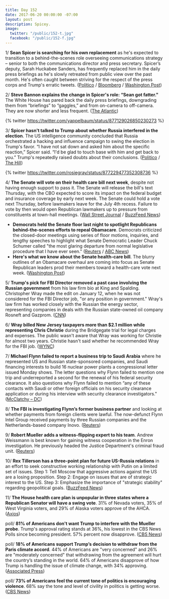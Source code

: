 ```yaml
---
title: Day 152
date: 2017-06-20 00:00:00 -07:00
layout: post
description: Spicey.
image:
  twitter: "/public/152-t.jpg"
  facebook: "/public/152-f.jpg"
---
```


1/ **Sean Spicer is searching for his own replacement** as he's expected to transition to a behind-the-scenes role overseeing communications strategy – senior to both the communications director and press secretary. Spicer’s deputy, Sarah Huckabee Sanders, has frequently replaced him in the daily press briefings as he's slowly retreated from public view over the past month. He's often caught between striving for the respect of the press corps and Trump's erratic tweets. ([Politico](http://www.politico.com/story/2017/06/19/sean-spicer-replacement-press-secretary-239721) / [Bloomberg](https://www.bloomberg.com/politics/articles/2017-06-19/trump-said-to-weigh-new-role-for-press-secretary-sean-spicer) / [Washington Post](https://www.washingtonpost.com/politics/spicer-may-leave-the-press-room-podium-behind-for-a-more-backstage-white-house-role/2017/06/19/d7eb94e8-553a-11e7-b38e-35fd8e0c288f_story.html))

2/ **Steve Bannon explains the change in Spicer's role: “Sean got fatter."** The White House has pared back the daily press briefings, downgrading them from “briefings” to “gaggles,” and from on-camera to off-camera. They are now shorter and less frequent. ([The Atlantic](https://www.theatlantic.com/politics/archive/2017/06/where-have-all-the-cameras-gone/530916/))

{% twitter https://twitter.com/yappelbaum/status/877129026850230273 %}

3/ **Spicer hasn't talked to Trump about whether Russia interfered in the election**. The US intelligence community concluded that Russia orchestrated a hacking and influence campaign to swing the election in Trump's favor. “I have not sat down and asked him about the specific reaction,” Spicer said. “I'd be glad to touch base with him and get back to you.” Trump's repeatedly raised doubts about their conclusions. ([Politico](http://www.politico.com/story/2017/06/20/sean-spicer-trump-russia-election-meddling-239766) / [The Hill](http://thehill.com/homenews/administration/338619-spicer-says-he-hasnt-talked-to-trump-about-russian-election-meddling))

{% twitter https://twitter.com/rosiegray/status/877229477352308736 %}

4/ **The Senate will vote on their health care bill next week**, despite not having enough support to pass it. The Senate will release the bill's text Thursday, with the CBO expected to score its impact on the federal budget and insurance coverage by early next week. The Senate could hold a vote next Thursday, before lawmakers leave for the July 4th recess. Failure to vote by then would open Republican lawmakers up to pressure from constituents at town-hall meetings. ([Wall Street Journal](https://www.wsj.com/articles/senate-gop-plans-health-care-vote-next-week-1497905453) / [BuzzFeed News](https://www.buzzfeed.com/paulmcleod/some-republicans-say-the-senate-will-release-their))

* **Democrats held the Senate floor last night to spotlight Republicans behind-the-scenes efforts to repeal Obamacare**. Democrats criticized the closed-door meetings using series of floor motions, inquiries, and lengthy speeches to highlight what Senate Democratic Leader Chuck Schumer called "the most glaring departure from normal legislative procedure that I have ever seen." ([Reuters](http://www.reuters.com/article/us-usa-healthcare-senate-idUSKBN19A2OM) / [ABC News](http://abcnews.go.com/US/democrats-hold-talkathon-senate-floor-protest-gop-health/story?id=48148177))
* **Here's what we know about the Senate health-care bill**. The blurry outlines of an Obamacare overhaul are coming into focus as Senate Republican leaders prod their members toward a health-care vote next week. ([Washington Post](https://www.washingtonpost.com/news/powerpost/paloma/the-health-202/2017/06/20/the-health-202-here-s-what-we-know-about-the-senate-health-care-bill/5947e7d4e9b69b2fb981dd83/))

5/ **Trump's pick for FBI Director removed a past case involving the Russian government** from his law firm bio at King and Spalding. Christopher Wray made the edit on January 12, when he was not considered for the FBI Director job, "or any position in government." Wray's law firm has worked closely with the Russian the energy sector, representing companies in deals with the Russian state-owned oil company Rosneft and Gazprom. ([CNN](http://www.cnn.com/2017/06/20/politics/kfile-fbi-nominee-law-firm-bio/index.html))

6/ **Wray billed New Jersey taxpayers more than $2.1 million while representing Chris Christie** during the Bridgegate trial for legal charges and expenses. The public wasn't aware that Wray was working for Christie for almost two years. Christie hasn't said whether he recommended Wray for the FBI job. ([WYNC](https://www.wnyc.org/story/trumps-fbi-pick-bills-taxpayers-21-million-including-airfare-christies-bridgegate-lawyer/))

7/ **Michael Flynn failed to report a business trip to Saudi Arabia** where he represented US and Russian state-sponsored companies, and Saudi financing interests to build 16 nuclear power plants a congressional letter issued Monday shows. The letter questions why Flynn failed to mention one trip and underreported a second for the renewal of his federal security clearance. It also questions why Flynn failed to mention “any of these contacts with Saudi or other foreign officials on his security clearance application or during his interview with security clearance investigators." ([McClatchy – DC](http://www.mcclatchydc.com/news/nation-world/national/article157014574.html))

8/ **The FBI is investigating Flynn’s former business partner** and looking at whether payments from foreign clients were lawful. The now-defunct Flynn Intel Group received payments by three Russian companies and the Netherlands-based company Inovo. ([Reuters](http://www.reuters.com/article/us-usa-trump-russia-kian-idUSKBN19B0ZL))

9/ **Robert Mueller adds a witness-flipping expert to his team**. Andrew Weissmann is best known for gaining witness cooperation in the Enron investigation. He previously headed the Justice Department's criminal fraud unit. ([Reuters](http://www.reuters.com/article/us-usa-trump-russia-lawyers-idUSKBN19A1CM))

10/ **Rex Tillerson has a three-point plan for future US-Russia relations** in an effort to seek constructive working relationship with Putin on a limited set of issues. Step 1: Tell Moscow that aggressive actions against the US are a losing proposition. Step 2: Engage on issues that are of strategic interest to the US. Step 3: Emphasize the importance of "strategic stability" regarding geopolitical goals. ([BuzzFeed News](https://www.buzzfeed.com/johnhudson/this-is-the-trump-administrations-plan-for-dealing-with))

11/ **The House health care plan is unpopular in three states where a Republican Senator will have a swing vote**. 31% of Nevada voters, 35% of West Virginia voters, and 29% of Alaska voters approve of the AHCA. ([Axios](https://www.axios.com/worrying-numbers-on-health-care-plan-for-swing-vote-senators-2444499738.html))

poll/ **81% of Americans don't want Trump to interfere with the Mueller probe**. Trump's approval rating stands at 36%, his lowest in the CBS News Polls since becoming president. 57% percent now disapprove. ([CBS News](http://www.cbsnews.com/news/trumps-handling-of-russia-investigations-weighs-on-approval-ratings/))

poll/ **18% of Americans support Trump’s decision to withdraw from the Paris climate accord**. 44% of Americans are "very concerned" and 26% are "moderately concerned" that withdrawing from the agreement will hurt the country’s standing in the world. 64% of Americans disapprove of how Trump is handling the issue of climate change, with 34% approving. ([Associated Press](https://apnews.com/0b58728504d94e5c9ec366d3e35e7118/AP-poll:-Few-agree-with-Trump-move-to-ditch-Paris-accord))

poll/ **73% of Americans feel the current tone of politics is encouraging violence**. 68% say the tone and level of civility in politics is getting worse. ([CBS News](http://www.cbsnews.com/news/poll-americans-say-u-s-political-debate-is-increasingly-uncivil/))